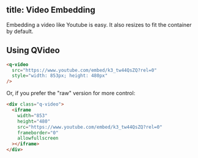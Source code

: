 title: Video Embedding
---
Embedding a video like Youtube is easy. It also resizes to fit the container by default.
<input type="hidden" data-fullpage-demo="media/video">

## Using QVideo
``` html
<q-video
  src="https://www.youtube.com/embed/k3_tw44QsZQ?rel=0"
  style="width: 853px; height: 480px"
/>
```

Or, if you prefer the "raw" version for more control:
``` html
<div class="q-video">
  <iframe
    width="853"
    height="480"
    src="https://www.youtube.com/embed/k3_tw44QsZQ?rel=0"
    frameborder="0"
    allowfullscreen
  ></iframe>
</div>
```
